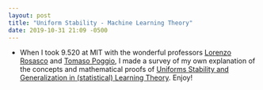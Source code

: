```yaml
---
layout: post
title: "Uniform Stability - Machine Learning Theory"
date: 2019-10-31 21:09 -0500
---
```


- When I took 9.520 at MIT with the wonderful professors
[Lorenzo Rosasco](http://web.mit.edu/lrosasco/www/) and
[Tomaso Poggio](https://mcgovern.mit.edu/profile/tomaso-poggio/),
I made a survey of my own explanation of the concepts and
mathematical proofs of [Uniforms Stability and Generalization in (statistical)
Learning Theory](https://qr.ae/TWo7oy). Enjoy!
